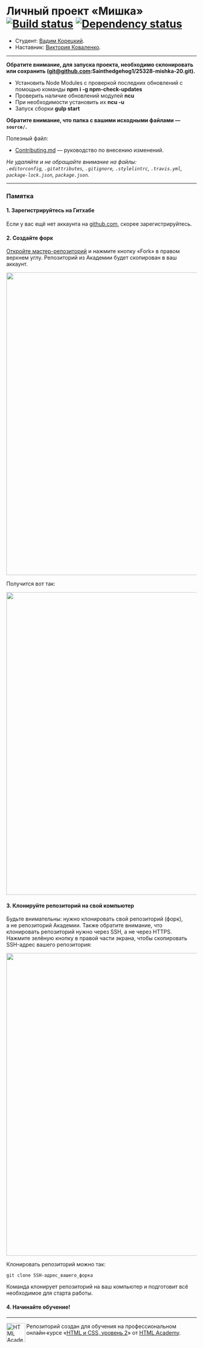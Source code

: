 # Личный проект «Мишка» [![Build status][travis-image]][travis-url] [![Dependency status][dependency-image]][dependency-url]

* Студент: [Вадим Корецкий](https://up.htmlacademy.ru/adaptive/20/user/25328).
* Наставник: [Виктория Коваленко](https://up.htmlacademy.ru/adaptive/20/user/42638).

---

**Обратите внимание, для запуска проекта, необходимо склонировать или сохранить (git@github.com:Sainthedgehog1/25328-mishka-20.git).**

- Установить Node Modules с проверкой последних обновлений с помощью команды <strong>npm i -g npm-check-updates</strong>
- Проверить наличие обновлений модулей <strong>ncu</strong>
- При необходимости установить их <strong>ncu -u</strong>
- Запуск сборки <strong>gulp start</strong>

**Обратите внимание, что папка с вашими исходными файлами — `source/`.**

Полезный файл:

- [Contributing.md](Contributing.md) — руководство по внесению изменений.

_Не удаляйте и не обращайте внимание на файлы:_<br>
_`.editorconfig`, `.gitattributes`, `.gitignore`, `.stylelintrc`, `.travis.yml`, `package-lock.json`, `package.json`._

---

### Памятка

#### 1. Зарегистрируйтесь на Гитхабе

Если у вас ещё нет аккаунта на [github.com](https://github.com/join), скорее зарегистрируйтесь.

#### 2. Создайте форк

[Откройте мастер-репозиторий](https://github.com/htmlacademy-adaptive/25328-mishka-20) и нажмите кнопку «Fork» в правом верхнем углу. Репозиторий из Академии будет скопирован в ваш аккаунт.

<img width="800" alt="" src="https://user-images.githubusercontent.com/10909/60808189-541c1580-a190-11e9-8c4c-459d9c0f22f5.jpg">

Получится вот так:

<img width="800" alt="" src="https://user-images.githubusercontent.com/10909/60808191-54b4ac00-a190-11e9-92f8-ca77249661c3.jpg">

#### 3. Клонируйте репозиторий на свой компьютер

Будьте внимательны: нужно клонировать свой репозиторий (форк), а не репозиторий Академии. Также обратите внимание, что клонировать репозиторий нужно через SSH, а не через HTTPS. Нажмите зелёную кнопку в правой части экрана, чтобы скопировать SSH-адрес вашего репозитория:

<img width="800" alt="" src="https://user-images.githubusercontent.com/10909/60808192-54b4ac00-a190-11e9-804e-4565b5bd699c.jpg">

Клонировать репозиторий можно так:

```
git clone SSH-адрес_вашего_форка
```

Команда клонирует репозиторий на ваш компьютер и подготовит всё необходимое для старта работы.

#### 4. Начинайте обучение!

---

<a href="https://htmlacademy.ru/intensive/adaptive"><img align="left" width="50" height="50" alt="HTML Academy" src="https://up.htmlacademy.ru/static/img/intensive/adaptive/logo-for-github-2.png"></a>

Репозиторий создан для обучения на профессиональном онлайн‑курсе «[HTML и CSS, уровень 2](https://htmlacademy.ru/intensive/adaptive)» от [HTML Academy](https://htmlacademy.ru).

[travis-image]: https://travis-ci.com/htmlacademy-adaptive/25328-mishka-20.svg?branch=master
[travis-url]: https://travis-ci.com/htmlacademy-adaptive/25328-mishka-20
[dependency-image]: https://david-dm.org/htmlacademy-adaptive/25328-mishka-20/dev-status.svg?style=flat-square
[dependency-url]: https://david-dm.org/htmlacademy-adaptive/25328-mishka-20?type=dev
